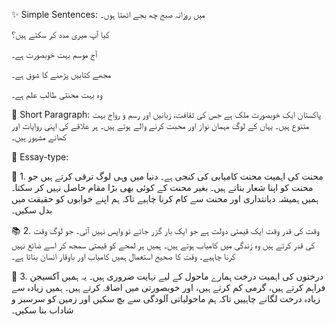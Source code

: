 <!-- These are the few urdu text you can used to convert this in english -->
✨ Simple Sentences:
میں روزانہ صبح چھ بجے اٹھتا ہوں۔

کیا آپ میری مدد کر سکتے ہیں؟

آج موسم بہت خوبصورت ہے۔

مجھے کتابیں پڑھنے کا شوق ہے۔

وہ بہت محنتی طالب علم ہے۔


📘 Short Paragraph:
پاکستان ایک خوبصورت ملک ہے جس کی ثقافت، زبانیں اور رسم و رواج بہت متنوع ہیں۔ یہاں کے لوگ مہمان نواز اور محبت کرنے والے ہوتے ہیں۔ ہر علاقے کی اپنی روایات اور کھانے مشہور ہیں۔

💭 Essay-type:

📜 1. محنت کی اہمیت
محنت کامیابی کی کنجی ہے۔ دنیا میں وہی لوگ ترقی کرتے ہیں جو محنت کو اپنا شعار بناتے ہیں۔ بغیر محنت کے کوئی بھی بڑا مقام حاصل نہیں کر سکتا۔ ہمیں ہمیشہ دیانتداری اور محنت سے کام کرنا چاہیے تاکہ ہم اپنے خوابوں کو حقیقت میں بدل سکیں۔

📚 2. وقت کی قدر
وقت ایک قیمتی دولت ہے جو ایک بار گزر جائے تو واپس نہیں آتی۔ جو لوگ وقت کی قدر کرتے ہیں وہ زندگی میں کامیاب ہوتے ہیں۔ ہمیں ہر لمحے کو قیمتی سمجھ کر اسے ضائع نہیں کرنا چاہیے۔ وقت کا صحیح استعمال ہمیں کامیاب اور باوقار انسان بناتا ہے۔

🌱 3. درختوں کی اہمیت
درخت ہمارے ماحول کے لیے نہایت ضروری ہیں۔ یہ ہمیں آکسیجن فراہم کرتے ہیں، گرمی کم کرتے ہیں، اور خوبصورتی میں اضافہ کرتے ہیں۔ ہمیں زیادہ سے زیادہ درخت لگانے چاہییں تاکہ ہم ماحولیاتی آلودگی سے بچ سکیں اور زمین کو سرسبز و شاداب بنا سکیں۔